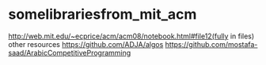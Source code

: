 # somelibrariesfrom_mit_acm
http://web.mit.edu/~ecprice/acm/acm08/notebook.html#file12(fully in files)
other resources
https://github.com/ADJA/algos
https://github.com/mostafa-saad/ArabicCompetitiveProgramming


